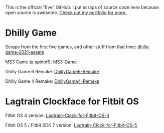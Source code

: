 This is the official "Eve" GitHub. I put scraps of source code here because open source is awesome. [Check out my portfolio for more.](https://eve.motorcycles)

# Dhilly Game
Scraps from the first five games, and other stuff from that time: [dhilly-game-2021-assets](https://github.com/TheCoolerMS3/dhilly-game-2021-assets)

MS3 Game (a spinoff): [MS3-Game](https://github.com/TheCoolerMS3/MS3-Game)

Dhilly Game 6 Remake: [DhillyGame6-Remake](https://github.com/TheCoolerMS3/DhillyGame6-Remake)

Dhilly Game 4 Remake: [DhillyGame4-Remake](https://github.com/TheCoolerMS3/DhillyGame4-Remake)

# Lagtrain Clockface for Fitbit OS
Fitbit OS 4 version: [Lagtrain-Clock-for-Fitbit-OS-4](https://github.com/TheCoolerMS3/Lagtrain-Clock-for-Fitbit-OS-4)

Fitbit OS 5 / Fitbit SDK 7 version: [Lagtrain-Clock-for-Fitbit-OS-5](https://github.com/TheCoolerMS3/Lagtrain-Clock-for-Fitbit-OS-5)
